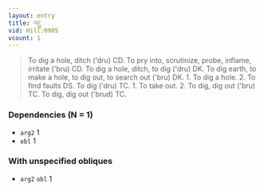 ```yaml
---
layout: entry
title: འདྲུ་
vid: Hill:0905
vcount: 1
---
```

> To dig a hole, ditch ('dru) CD\. To pry into, scrutinize, probe, inflame, irritate ('bru) CD\. To dig a hole, ditch, to dig ('dru) DK\. To dig earth, to make a hole, to dig out, to search out ('bru) DK\. 1\. To dig a hole\. 2\. To find faults DS\. To dig ('dru) TC\. 1\. To take out\. 2\. To dig, dig out ('bru) TC\. To dig, dig out ('brud) TC\.


### Dependencies (N = 1)
* `arg2` 1
* `obl` 1


### With unspecified obliques
* `arg2` `obl` 1

